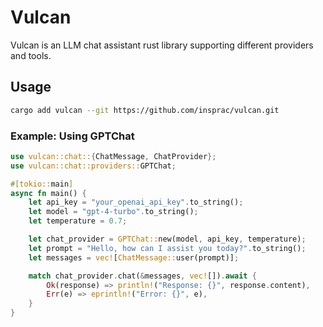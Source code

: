 # Vulcan

Vulcan is an LLM chat assistant rust library supporting different providers and tools.

## Usage

```bash
cargo add vulcan --git https://github.com/insprac/vulcan.git
```

### Example: Using GPTChat

```rust
use vulcan::chat::{ChatMessage, ChatProvider};
use vulcan::chat::providers::GPTChat;

#[tokio::main]
async fn main() {
    let api_key = "your_openai_api_key".to_string();
    let model = "gpt-4-turbo".to_string();
    let temperature = 0.7;

    let chat_provider = GPTChat::new(model, api_key, temperature);
    let prompt = "Hello, how can I assist you today?".to_string();
    let messages = vec![ChatMessage::user(prompt)];

    match chat_provider.chat(&messages, vec![]).await {
        Ok(response) => println!("Response: {}", response.content),
        Err(e) => eprintln!("Error: {}", e),
    }
}
```
